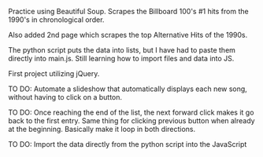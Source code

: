 Practice using Beautiful Soup.  Scrapes the Billboard 100's #1 hits from the 1990's
in chronological order.

Also added 2nd page which scrapes the top Alternative Hits of the 1990s.

The python script puts the data into lists, but I have had to paste them directly into
main.js.  Still learning how to import files and data into JS.

First project utilizing jQuery.

TO DO:  Automate a slideshow that automatically displays each new song, without
having to click on a button.

TO DO:  Once reaching the end of the list, the next forward click makes it go
back to the first entry. Same thing for clicking previous button when already
at the beginning.  Basically make it loop in both directions.

TO DO:  Import the data directly from the python script into the JavaScript
